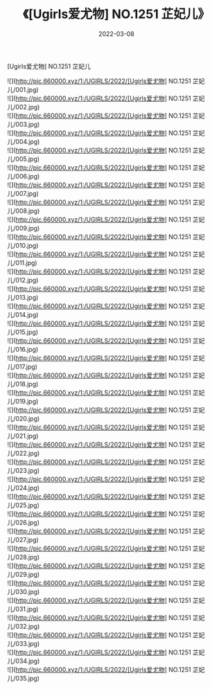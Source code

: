 ﻿---
layout: post
title:  《[Ugirls爱尤物] NO.1251 芷妃儿》
date:   2022-03-08
img: http://pic.660000.xyz/1:/UGIRLS/2022/[Ugirls爱尤物] NO.1251 芷妃儿/000.jpg
categories: [美女, 清纯, 唯美]
---

[Ugirls爱尤物] NO.1251 芷妃儿

 ![](http://pic.660000.xyz/1:/UGIRLS/2022/[Ugirls爱尤物] NO.1251 芷妃儿/001.jpg) <br>![](http://pic.660000.xyz/1:/UGIRLS/2022/[Ugirls爱尤物] NO.1251 芷妃儿/002.jpg) <br>![](http://pic.660000.xyz/1:/UGIRLS/2022/[Ugirls爱尤物] NO.1251 芷妃儿/003.jpg) <br>![](http://pic.660000.xyz/1:/UGIRLS/2022/[Ugirls爱尤物] NO.1251 芷妃儿/004.jpg) <br>![](http://pic.660000.xyz/1:/UGIRLS/2022/[Ugirls爱尤物] NO.1251 芷妃儿/005.jpg) <br>![](http://pic.660000.xyz/1:/UGIRLS/2022/[Ugirls爱尤物] NO.1251 芷妃儿/006.jpg) <br>![](http://pic.660000.xyz/1:/UGIRLS/2022/[Ugirls爱尤物] NO.1251 芷妃儿/007.jpg) <br>![](http://pic.660000.xyz/1:/UGIRLS/2022/[Ugirls爱尤物] NO.1251 芷妃儿/008.jpg) <br>![](http://pic.660000.xyz/1:/UGIRLS/2022/[Ugirls爱尤物] NO.1251 芷妃儿/009.jpg) <br>![](http://pic.660000.xyz/1:/UGIRLS/2022/[Ugirls爱尤物] NO.1251 芷妃儿/010.jpg) <br>![](http://pic.660000.xyz/1:/UGIRLS/2022/[Ugirls爱尤物] NO.1251 芷妃儿/011.jpg) <br>![](http://pic.660000.xyz/1:/UGIRLS/2022/[Ugirls爱尤物] NO.1251 芷妃儿/012.jpg) <br>![](http://pic.660000.xyz/1:/UGIRLS/2022/[Ugirls爱尤物] NO.1251 芷妃儿/013.jpg) <br>![](http://pic.660000.xyz/1:/UGIRLS/2022/[Ugirls爱尤物] NO.1251 芷妃儿/014.jpg) <br>![](http://pic.660000.xyz/1:/UGIRLS/2022/[Ugirls爱尤物] NO.1251 芷妃儿/015.jpg) <br>![](http://pic.660000.xyz/1:/UGIRLS/2022/[Ugirls爱尤物] NO.1251 芷妃儿/016.jpg) <br>![](http://pic.660000.xyz/1:/UGIRLS/2022/[Ugirls爱尤物] NO.1251 芷妃儿/017.jpg) <br>![](http://pic.660000.xyz/1:/UGIRLS/2022/[Ugirls爱尤物] NO.1251 芷妃儿/018.jpg) <br>![](http://pic.660000.xyz/1:/UGIRLS/2022/[Ugirls爱尤物] NO.1251 芷妃儿/019.jpg) <br>![](http://pic.660000.xyz/1:/UGIRLS/2022/[Ugirls爱尤物] NO.1251 芷妃儿/020.jpg) <br>![](http://pic.660000.xyz/1:/UGIRLS/2022/[Ugirls爱尤物] NO.1251 芷妃儿/021.jpg) <br>![](http://pic.660000.xyz/1:/UGIRLS/2022/[Ugirls爱尤物] NO.1251 芷妃儿/022.jpg) <br>![](http://pic.660000.xyz/1:/UGIRLS/2022/[Ugirls爱尤物] NO.1251 芷妃儿/023.jpg) <br>![](http://pic.660000.xyz/1:/UGIRLS/2022/[Ugirls爱尤物] NO.1251 芷妃儿/024.jpg) <br>![](http://pic.660000.xyz/1:/UGIRLS/2022/[Ugirls爱尤物] NO.1251 芷妃儿/025.jpg) <br>![](http://pic.660000.xyz/1:/UGIRLS/2022/[Ugirls爱尤物] NO.1251 芷妃儿/026.jpg) <br>![](http://pic.660000.xyz/1:/UGIRLS/2022/[Ugirls爱尤物] NO.1251 芷妃儿/027.jpg) <br>![](http://pic.660000.xyz/1:/UGIRLS/2022/[Ugirls爱尤物] NO.1251 芷妃儿/028.jpg) <br>![](http://pic.660000.xyz/1:/UGIRLS/2022/[Ugirls爱尤物] NO.1251 芷妃儿/029.jpg) <br>![](http://pic.660000.xyz/1:/UGIRLS/2022/[Ugirls爱尤物] NO.1251 芷妃儿/030.jpg) <br>![](http://pic.660000.xyz/1:/UGIRLS/2022/[Ugirls爱尤物] NO.1251 芷妃儿/031.jpg) <br>![](http://pic.660000.xyz/1:/UGIRLS/2022/[Ugirls爱尤物] NO.1251 芷妃儿/032.jpg) <br>![](http://pic.660000.xyz/1:/UGIRLS/2022/[Ugirls爱尤物] NO.1251 芷妃儿/033.jpg) <br>![](http://pic.660000.xyz/1:/UGIRLS/2022/[Ugirls爱尤物] NO.1251 芷妃儿/034.jpg) <br>![](http://pic.660000.xyz/1:/UGIRLS/2022/[Ugirls爱尤物] NO.1251 芷妃儿/035.jpg) <br>